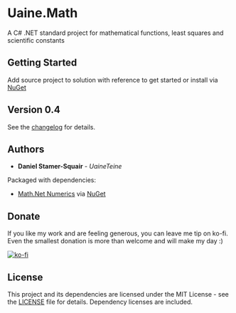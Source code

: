 # Uaine.Math

A C# .NET standard project for mathematical functions, least squares and scientific constants

## Getting Started

Add source project to solution with reference to get started or install via [NuGet](https://www.nuget.org/packages/Uaine.Math/)

## Version 0.4

See the [changelog](changelog.txt) for details.

## Authors

* **Daniel Stamer-Squair** - *UaineTeine*

Packaged with dependencies:

* [Math.Net Numerics](https://github.com/mathnet/mathnet-numerics) via [NuGet](https://www.nuget.org/packages/MathNet.Numerics/ )

## Donate

If you like my work and are feeling generous, you can leave me tip on ko-fi. Even the smallest donation is more than welcome and will make my day :)

[![ko-fi](https://ko-fi.com/img/githubbutton_sm.svg)](https://ko-fi.com/C0C43PQ0I)

<!--Alternatively you can become a patron :D

[![patroen](https://i.imgur.com/SWniXXj.png)](https://www.patreon.com/bePatron?u=51145413)
-->
## License

This project and its dependencies are licensed under the MIT License - see the [LICENSE](LICENSE) file for details. Dependency licenses are included.
